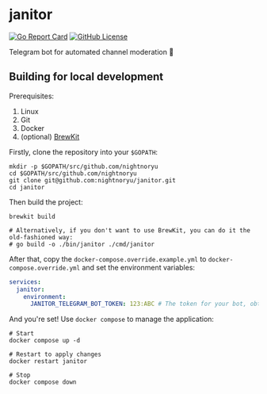 # janitor

[![Go Report Card](https://goreportcard.com/badge/github.com/nightnoryu/janitor)](https://goreportcard.com/report/github.com/nightnoryu/janitor)
[![GitHub License](https://img.shields.io/github/license/nightnoryu/janitor)](https://opensource.org/license/MIT)

Telegram bot for automated channel moderation 👮

## Building for local development

Prerequisites:

1. Linux
2. Git
3. Docker
4. (optional) [BrewKit](https://github.com/ispringtech/brewkit)

Firstly, clone the repository into your `$GOPATH`:

```shell
mkdir -p $GOPATH/src/github.com/nightnoryu
cd $GOPATH/src/github.com/nightnoryu
git clone git@github.com:nightnoryu/janitor.git
cd janitor
```

Then build the project:

```shell
brewkit build

# Alternatively, if you don't want to use BrewKit, you can do it the old-fashioned way:
# go build -o ./bin/janitor ./cmd/janitor
```

After that, copy the `docker-compose.override.example.yml` to `docker-compose.override.yml` and set the environment variables:

```yaml
services:
  janitor:
    environment:
      JANITOR_TELEGRAM_BOT_TOKEN: 123:ABC # The token for your bot, obtained from t.me/BotFather
```

And you're set! Use `docker compose` to manage the application:

```shell
# Start
docker compose up -d

# Restart to apply changes
docker restart janitor

# Stop
docker compose down
```

